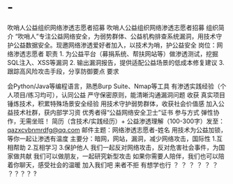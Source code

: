 # -
吹哨人公益组织网络渗透志愿者招募
吹哨人公益组织网络渗透志愿者招募 组织简介 “吹哨人”专注公益网络安全，为弱势群体、公益机构排查系统漏洞，用技术守护公益数据安全。现邀网络渗透爱好者加入，以技术为哨，护公益安全 岗位：网络渗透志愿者 职责 1. 为公益平台（募捐系统、帮扶网站等）做渗透测试，挖掘SQL注入、XSS等漏洞 2. 输出漏洞报告，提供适配公益场景的低成本修复建议 3. 跟踪高风险攻击手段，分享防御要点 要求

会Python/Java等编程语言，熟悉Burp Suite、Nmap等工具
有渗透实践经验（个人项目/练习均可），认同公益
严守保密原则，能清晰沟通漏洞问题 收获
真实项目锤炼技术，积累特殊场景安全经验
用技术守护弱势群体，收获社会价值感
加入公益技术社群，获内部学习资
优秀者得“公益网络安全卫士”证书 参与方式 弹性协作，无需坐班！ 简历（含技术/实践经历）+ 公益渗透理解（100-300字）发至： qazxcvbnmrdfg@qq.com 邮件主题：网络渗透志愿者-姓名 用技术为公益加锁，等你一起让渗透有温度
主要分：暗网，网站，漏洞，减少网络攻击，国际性 1.互相帮助 2.互相学习 3.保护他人 我们一起反对网络攻击，反对危害社会事件，为国家做共献 我们可以做朋友，一起研究新型攻击 如果你需要人陪伴，我们也可以陪着你聊天，感受社会的温暖 加入我们吧 来者不拒 有想学也行 ？ ？ ？ ？ ？ ？ ？？？？ ?
